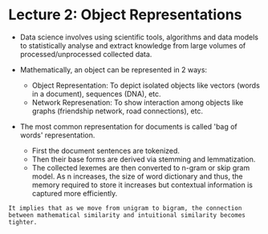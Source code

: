 # Lecture 2: Object Representations

* Data science involves using scientific tools, algorithms and data models to statistically analyse and extract knowledge from large volumes of processed/unprocessed collected data.

* Mathematically, an object can be represented in 2 ways:
  * Object Representation: To depict isolated objects like vectors (words in a document), sequences (DNA), etc.
  * Network Represenation: To show interaction among objects like graphs (friendship network, road connections), etc.

* The most common representation for documents is called 'bag of words' representation.
  * First the document sentences are tokenized.
  * Then their base forms are derived via stemming and lemmatization.
  * The collected lexemes are then converted to n-gram or skip gram model. As n increases, the size of word dictionary and thus, the memory required to store it increases but contextual information is captured more efficiently.

``` {note}
It implies that as we move from unigram to bigram, the connection between mathematical similarity and intuitional similarity becomes tighter.
